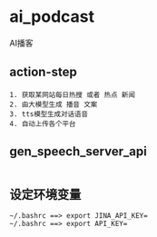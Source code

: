 # ai_podcast
AI播客

## action-step
```
1. 获取某网站每日热搜 或者 热点 新闻
2. 由大模型生成 播音 文案
3. tts模型生成对话语音
4. 自动上传各个平台
```

## gen_speech_server_api
```

```

## 设定环境变量
```
~/.bashrc ==> export JINA_API_KEY=
~/.bashrc ==> export API_KEY=
```
